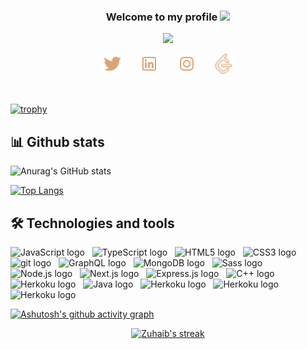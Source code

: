 <h3 align="center" style="color:">
   Welcome to my profile
  <img src="https://media.giphy.com/media/hvRJCLFzcasrR4ia7z/giphy.gif" width="28">
</h3>

<p align="center">
  <a href=""><img src="https://readme-typing-svg.herokuapp.com/?lines=https://readme-typing-svg.herokuapp.com?color=%23FF873A&duration=4000&center=true&lines=I'm+Zuhaib;Full+Stack+Developer;https%3A%2F%2Fzuhaib.live&font=Fira%20Code&center=true&width=440&height=45&color=f75c7e&vCenter=true&size=22"></a>
</p>

<!-- Social icons section -->
<p align="center">
   <a href="https://twitter.com/shahzuhaib_"><img width="32px" alt="Twitter" title="Twitter" src="./twitter.png"/></a>
   &#8287;&#8287;&#8287;&#8287;&#8287;
   <a href="https://linkedin.com/in/zuhaib-nazir" alt="Dev Pro Tips Discussion & Support Server"><img width="32px" src="./linkedin.png"/></a>
   &#8287;&#8287;&#8287;&#8287;&#8287;
   <a href="https://instagram.com/graiexsoul"><img width="32px" alt="Dev.to" title="DenverCoder1 Dev.to" src="./instagram.png"></a>
   &#8287;&#8287;&#8287;&#8287;&#8287;
   <a href="https://www.leetcode.com/zuhaibnazir"><img width="32px" alt="Ko-fi" title="Buy me a coffee" src="./leetcode.png"/></a>
</p>
<br/>

<!-- Trophies -->
[![trophy](https://github-profile-trophy.vercel.app/?username=powrhouseofthecell&theme=onedark)](https://github.com/ryo-ma/github-profile-trophy)


<!-- Stats -->
## 📊 Github stats

![Anurag's GitHub stats](https://github-readme-stats.vercel.app/api?username=powrhouseofthecell&show_icons=true&theme=onedark&count_private=true)

[![Top Langs](https://github-readme-stats.vercel.app/api/top-langs/?username=powrhouseofthecell&layout=compact&bg_color=1F222E&title_color=F85D7F&icon_color=F8D866&)](https://github.com/anuraghazra/github-readme-stats)

<!-- Tech -->
## 🛠  Technologies and tools

<span><img src="https://img.shields.io/badge/JavaScript-282C34?logo=javascript&logoColor=F7DF1E" alt="JavaScript logo" title="JavaScript" height="25" /></span>&nbsp;&nbsp;
<span><img src="https://img.shields.io/badge/TypeScript-282C34?logo=typescript&logoColor=3178C6" alt="TypeScript logo" title="TypeScript" height="25" /></span>&nbsp;&nbsp;
<span><img src="https://img.shields.io/badge/HTML5-282C34?logo=html5&logoColor=E34F26" alt="HTML5 logo" title="HTML5" height="25" /></span>&nbsp;&nbsp;
<span><img src="https://img.shields.io/badge/CSS3-282C34?logo=css3&logoColor=1572B6" alt="CSS3 logo" title="CSS3" height="25" /></span>&nbsp;&nbsp;
<span><img src="https://img.shields.io/badge/git-282C34?logo=git&logoColor=F05032" alt="git logo" title="git" height="25" /></span>&nbsp;&nbsp;
<span><img src="https://img.shields.io/badge/GraphQL-282C34?logo=graphql&logoColor=E10098" alt="GraphQL logo" title="GraphQL" height="25" /></span>&nbsp;&nbsp;
<span><img src="https://img.shields.io/badge/MongoDB-282C34?logo=mongodb&logoColor=47A248" alt="MongoDB logo" title="MongoDB" height="25" /></span>&nbsp;&nbsp;
<span><img src="https://img.shields.io/badge/Sass-282C34?logo=sass&logoColor=CC6699" alt="Sass logo" title="Sass" height="25" /></span>&nbsp;&nbsp;
<span><img src="https://img.shields.io/badge/Node.js-282C34?logo=node.js&logoColor=339933" alt="Node.js logo" title="Node.js" height="25" /></span>&nbsp;&nbsp;
<span><img src="https://img.shields.io/badge/Next.js-282C34?logo=next.js&logoColor=FFFFFF" alt="Next.js logo" title="Next.js" height="25" /></span>&nbsp;&nbsp;
<span><img src="https://img.shields.io/badge/Express-282C34?logo=express&logoColor=FFFFFF" alt="Express.js logo" title="Express.js" height="25" /></span>&nbsp;&nbsp;
<span><img src="https://img.shields.io/badge/C++-282C34?logo=cplusplus&logoColor=FFFFFF" alt="C++ logo" title="C++" height="25" /></span>&nbsp;&nbsp;
<span><img src="https://img.shields.io/badge/Heroku-282C34?logo=heroku&logoColor=FFFFFF" alt="Herkoku logo" title="Heroku" height="25" /></span>&nbsp;&nbsp;
<span><img src="https://img.shields.io/badge/Java-282C34?logo=java&logoColor=FFFFFF" alt="Java logo" title="Java" height="25" /></span>&nbsp;&nbsp;
<span><img src="https://img.shields.io/badge/Python-282C34?logo=python&logoColor=FFFFFF" alt="Herkoku logo" title="Python" height="25" /></span>&nbsp;&nbsp;
<span><img src="https://img.shields.io/badge/MySql-282C34?logo=mysql&logoColor=FFFFFF" alt="Herkoku logo" title="MySQL" height="25" /></span>&nbsp;&nbsp;
<span><img src="https://img.shields.io/badge/Neovim-282C34?logo=neovim&logoColor=FFFFFF" alt="Herkoku logo" title="Neovim" height="25" /></span>&nbsp;&nbsp;

<!-- Graph -->

[![Ashutosh's github activity graph](https://activity-graph.herokuapp.com/graph?username=powrhouseofthecell&theme=monokai)](https://github.com/ashutosh00710/github-readme-activity-graph)

<!-- Streaks -->
<p align="center">
  <a href="https://github.com/DenverCoder1/github-readme-streak-stats">
    <img title="🔥 Get streak stats for your profile at git.io/streak-stats" alt="Zuhaib's streak" src="https://github-readme-streak-stats.herokuapp.com?user=powrhouseofthecell&theme=onedark&hide_border=true&date_format=M%20j%5B%2C%20Y%5D"/>
  </a>
</p>